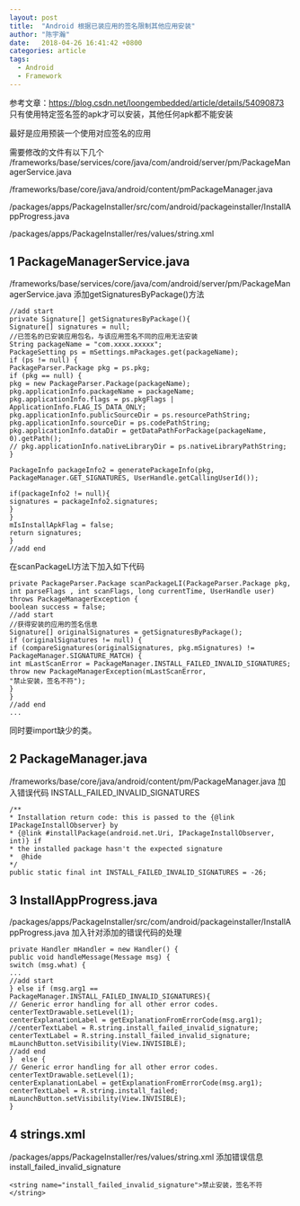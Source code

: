 ```yaml
---
layout: post
title:  "Android 根据已装应用的签名限制其他应用安装"
author: "陈宇瀚"
date:   2018-04-26 16:41:42 +0800
categories: article
tags:
  - Android 
  - Framework
---
```


参考文章：https://blog.csdn.net/loongembedded/article/details/54090873
只有使用特定签名签的apk才可以安装，其他任何apk都不能安装

最好是应用预装一个使用对应签名的应用

需要修改的文件有以下几个
/frameworks/base/services/core/java/com/android/server/pm/PackageManagerService.java

/frameworks/base/core/java/android/content/pmPackageManager.java

/packages/apps/PackageInstaller/src/com/android/packageinstaller/InstallAppProgress.java

/packages/apps/PackageInstaller/res/values/string.xml

## 1 PackageManagerService.java
/frameworks/base/services/core/java/com/android/server/pm/PackageManagerService.java
添加getSignaturesByPackage()方法
```
//add start
private Signature[] getSignaturesByPackage(){
Signature[] signatures = null;
//已签名的已安装应用包名，与该应用签名不同的应用无法安装
String packageName = "com.xxxx.xxxxx";
PackageSetting ps = mSettings.mPackages.get(packageName);
if (ps != null) {
PackageParser.Package pkg = ps.pkg;
if (pkg == null) {
pkg = new PackageParser.Package(packageName);
pkg.applicationInfo.packageName = packageName;
pkg.applicationInfo.flags = ps.pkgFlags | ApplicationInfo.FLAG_IS_DATA_ONLY;
pkg.applicationInfo.publicSourceDir = ps.resourcePathString;
pkg.applicationInfo.sourceDir = ps.codePathString;
pkg.applicationInfo.dataDir = getDataPathForPackage(packageName, 0).getPath();
// pkg.applicationInfo.nativeLibraryDir = ps.nativeLibraryPathString;
}

PackageInfo packageInfo2 = generatePackageInfo(pkg, PackageManager.GET_SIGNATURES, UserHandle.getCallingUserId());

if(packageInfo2 != null){
signatures = packageInfo2.signatures;
}
}
mIsInstallApkFlag = false;
return signatures;
}
//add end
```
在scanPackageLI方法下加入如下代码
```
private PackageParser.Package scanPackageLI(PackageParser.Package pkg, int parseFlags , int scanFlags, long currentTime, UserHandle user) throws PackageManagerException {
boolean success = false;
//add start  
//获得安装的应用的签名信息
Signature[] originalSignatures = getSignaturesByPackage();
if (originalSignatures != null) {
if (compareSignatures(originalSignatures, pkg.mSignatures) != PackageManager.SIGNATURE_MATCH) {
int mLastScanError = PackageManager.INSTALL_FAILED_INVALID_SIGNATURES;
throw new PackageManagerException(mLastScanError,
"禁止安装，签名不符");
}
}
//add end
...
````
同时要import缺少的类。
## 2 PackageManager.java
/frameworks/base/core/java/android/content/pm/PackageManager.java
加入错误代码 INSTALL_FAILED_INVALID_SIGNATURES
```
/** 
* Installation return code: this is passed to the {@link IPackageInstallObserver} by 
* {@link #installPackage(android.net.Uri, IPackageInstallObserver, int)} if 
* the installed package hasn't the expected signature 
*  @hide 
*/
public static final int INSTALL_FAILED_INVALID_SIGNATURES = -26;
```
## 3 InstallAppProgress.java
/packages/apps/PackageInstaller/src/com/android/packageinstaller/InstallAppProgress.java
加入针对添加的错误代码的处理
```
private Handler mHandler = new Handler() {  
public void handleMessage(Message msg) {  
switch (msg.what) {  
...
//add start
} else if (msg.arg1 ==  PackageManager.INSTALL_FAILED_INVALID_SIGNATURES){
// Generic error handling for all other error codes.  
centerTextDrawable.setLevel(1);
centerExplanationLabel = getExplanationFromErrorCode(msg.arg1);
//centerTextLabel = R.string.install_failed_invalid_signature;  
centerTextLabel = R.string.install_failed_invalid_signature;
mLaunchButton.setVisibility(View.INVISIBLE);
//add end
}  else {
// Generic error handling for all other error codes.
centerTextDrawable.setLevel(1);
centerExplanationLabel = getExplanationFromErrorCode(msg.arg1);
centerTextLabel = R.string.install_failed;
mLaunchButton.setVisibility(View.INVISIBLE);
}
```
## 4 strings.xml
/packages/apps/PackageInstaller/res/values/string.xml
添加错误信息install_failed_invalid_signature
```
<string name="install_failed_invalid_signature">禁止安装，签名不符</string>
```

